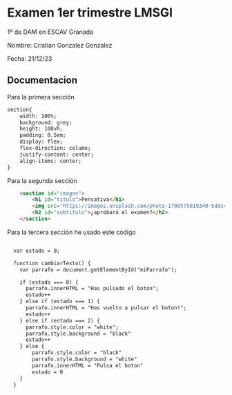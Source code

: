 # Examen 1er trimestre LMSGI

1º de DAM en ESCAV Granada

Nombre: Cristian Gonzalez Gonzalez

Fecha: 21/12/23

## Documentacion

Para la primera sección

```html
section{
    width: 100%;
    background: grey;
    height: 100vh;
    padding: 0.5em;
    display: flex;
    flex-direction: column;
    justify-content: center;
    align-items: center;
}

```



Para la segunda sección

```html
    <section id="imagen">
        <h1 id="titulo">Pensativa</h1>
        <img src="https://images.unsplash.com/photo-1700575019340-5ddcc1f4f31d?crop=entropy&cs=srgb&fm=jpg&ixid=M3wzMjM4NDZ8MHwxfHJhbmRvbXx8fHx8fHx8fDE3MDMxNTA1NDd8&ixlib=rb-4.0.3&q=85" alt="">
        <h2 id="subtitulo">¿aprobará el examen?</h2>
    </section>

```


Para la tercera sección he usado este código
```html

  var estado = 0;

  function cambiarTexto() {
    var parrafo = document.getElementById("miParrafo");

    if (estado === 0) {
      parrafo.innerHTML = "Has pulsado el boton";
      estado++
    } else if (estado === 1) {
      parrafo.innerHTML = "Has vuelto a pulsar el boton!";
      estado++
    } else if (estado === 2) {
      parrafo.style.color = "white";
      parrafo.style.background = "black"
      estado++
    } else {
        parrafo.style.color = "black"
        parrafo.style.background = "white"
        parrafo.innerHTML = "Pulsa el boton"
        estado = 0
    }
  }
```